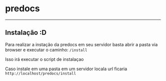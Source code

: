 # predocs

---
## Instalação :D

Para realizar a instação da predocs em seu servidor basta abrir a pasta via browser e executar o caminho:
``` /install ```

Isso irá executar o script de instalaçao

Caso instale em uma pasta em um servidor locala url ficaria
``` http://localhost/predocs/install ```
